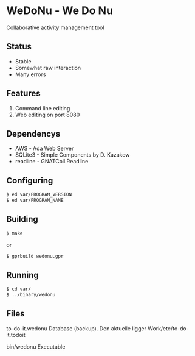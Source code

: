 
# WeDoNu - We Do Nu
Collaborative activity management tool

## Status
* Stable
* Somewhat raw interaction
* Many errors

## Features
1. Command line editing
1. Web editing on port 8080

## Dependencys
* AWS - Ada Web Server
* SQLite3 - Simple Components by D. Kazakow
* readline - GNATColl.Readline

## Configuring
```sh
$ ed var/PROGRAM_VERSION
$ ed var/PROGRAM_NAME
```

## Building
```sh
$ make
```

or

```sh
$ gprbuild wedonu.gpr
```

## Running
```sh
$ cd var/
$ ../binary/wedonu
```

## Files
to-do-it.wedonu
   Database (backup). Den aktuelle ligger Work/etc/to-do-it.todoit

bin/wedonu
   Executable




